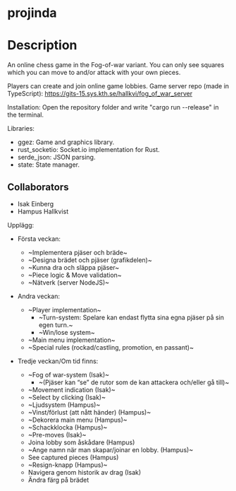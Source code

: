# projinda

# Description
An online chess game in the Fog-of-war variant. You can only see squares which you can move to and/or attack with your own pieces.

Players can create and join online game lobbies.
Game server repo (made in TypeScript): https://gits-15.sys.kth.se/hallkvi/fog_of_war_server

Installation: Open the repository folder and write "cargo run --release" in the terminal.

Libraries:
* ggez: Game and graphics library.
* rust_socketio: Socket.io implementation for Rust.
* serde_json: JSON parsing.
* state: State manager.

## Collaborators
* Isak Einberg
* Hampus Hallkvist

Upplägg:

* Första veckan:
  * ~Implementera pjäser och bräde~
  * ~Designa brädet och pjäser (grafikdelen)~
  * ~Kunna dra och släppa pjäser~
  * ~Piece logic & Move validation~
  * ~Nätverk (server NodeJS)~

* Andra veckan:
  * ~Player implementation~
    * ~Turn-system: Spelare kan endast flytta sina egna pjäser på sin egen turn.~
    * ~Win/lose system~
  * ~Main menu implementation~
  * ~Special rules (rockad/castling, promotion, en passant)~

* Tredje veckan/Om tid finns:
  * ~Fog of war-system (Isak)~
    * ~(Pjäser kan “se” de rutor som de kan attackera och/eller gå till)~
  * ~Movement indication (Isak)~
  * ~Select by clicking (Isak)~
  * ~Ljudsystem (Hampus)~
  * ~Vinst/förlust (att nått händer) (Hampus)~
  * ~Dekorera main menu (Hampus)~
  * ~Schackklocka (Hampus)~
  * ~Pre-moves (Isak)~
  * Joina lobby som åskådare (Hampus)
  * ~Ange namn när man skapar/joinar en lobby. (Hampus)~
  * See captured pieces (Hampus)
  * ~Resign-knapp (Hampus)~
  * Navigera genom historik av drag (Isak)
  * Ändra färg på brädet

